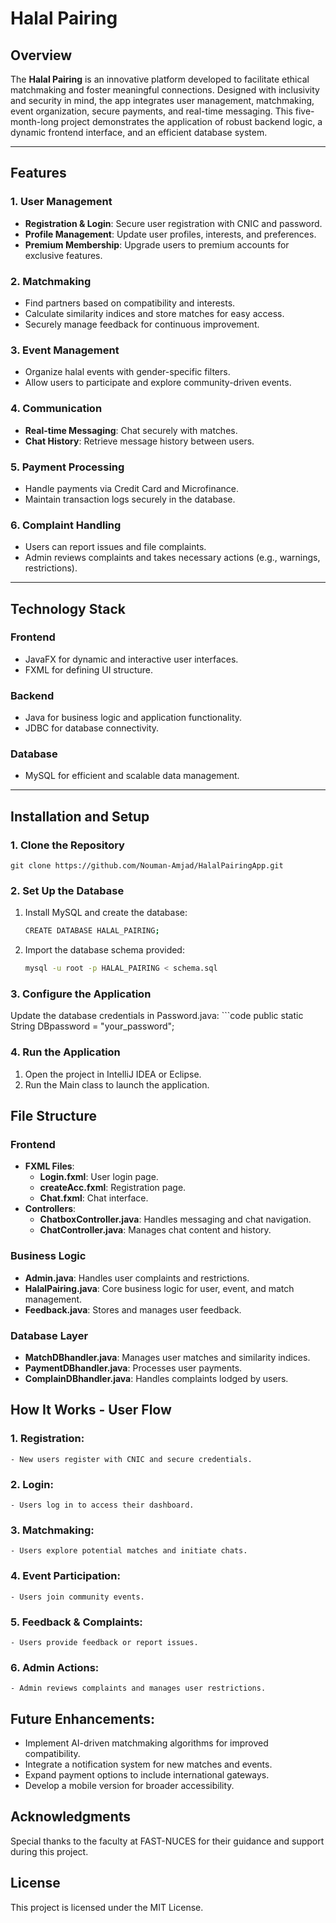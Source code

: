 # Halal Pairing

## Overview
The **Halal Pairing** is an innovative platform developed to facilitate ethical matchmaking and foster meaningful connections. Designed with inclusivity and security in mind, the app integrates user management, matchmaking, event organization, secure payments, and real-time messaging. This five-month-long project demonstrates the application of robust backend logic, a dynamic frontend interface, and an efficient database system.

---

## Features

### **1. User Management**
- **Registration & Login**: Secure user registration with CNIC and password.
- **Profile Management**: Update user profiles, interests, and preferences.
- **Premium Membership**: Upgrade users to premium accounts for exclusive features.

### **2. Matchmaking**
- Find partners based on compatibility and interests.
- Calculate similarity indices and store matches for easy access.
- Securely manage feedback for continuous improvement.

### **3. Event Management**
- Organize halal events with gender-specific filters.
- Allow users to participate and explore community-driven events.

### **4. Communication**
- **Real-time Messaging**: Chat securely with matches.
- **Chat History**: Retrieve message history between users.

### **5. Payment Processing**
- Handle payments via Credit Card and Microfinance.
- Maintain transaction logs securely in the database.

### **6. Complaint Handling**
- Users can report issues and file complaints.
- Admin reviews complaints and takes necessary actions (e.g., warnings, restrictions).

---

## Technology Stack

### **Frontend**
- JavaFX for dynamic and interactive user interfaces.
- FXML for defining UI structure.

### **Backend**
- Java for business logic and application functionality.
- JDBC for database connectivity.

### **Database**
- MySQL for efficient and scalable data management.

---

## Installation and Setup

### **1. Clone the Repository**
    git clone https://github.com/Nouman-Amjad/HalalPairingApp.git
### **2. Set Up the Database**
1. Install MySQL and create the database:
    ```bash
    CREATE DATABASE HALAL_PAIRING;
2. Import the database schema provided:
    ```bash
    mysql -u root -p HALAL_PAIRING < schema.sql
### **3. Configure the Application**
Update the database credentials in Password.java:
    ```code
    public static String DBpassword = "your_password";
### **4. Run the Application**
1. Open the project in IntelliJ IDEA or Eclipse.
2. Run the Main class to launch the application. 

## File Structure
### Frontend
- **FXML Files**: 
    - **Login.fxml**: User login page. 
    - **createAcc.fxml**: Registration page.
    - **Chat.fxml**: Chat interface.
- **Controllers**:
    - **ChatboxController.java**: Handles messaging and chat navigation.
    - **ChatController.java**: Manages chat content and history.
### Business Logic
- **Admin.java**: Handles user complaints and restrictions.
- **HalalPairing.java**: Core business logic for user, event, and match management.
- **Feedback.java**: Stores and manages user feedback.
### Database Layer
- **MatchDBhandler.java**: Manages user matches and similarity indices.
- **PaymentDBhandler.java**: Processes user payments.
- **ComplainDBhandler.java**: Handles complaints lodged by users.

## How It Works - User Flow
### 1. Registration:
    - New users register with CNIC and secure credentials.
### 2. Login:
    - Users log in to access their dashboard.
### 3. Matchmaking:
    - Users explore potential matches and initiate chats.
### 4. Event Participation:
    - Users join community events.
### 5. Feedback & Complaints:
    - Users provide feedback or report issues.
### 6. Admin Actions:
    - Admin reviews complaints and manages user restrictions.

## Future Enhancements:
- Implement AI-driven matchmaking algorithms for improved compatibility.
- Integrate a notification system for new matches and events.
- Expand payment options to include international gateways.
- Develop a mobile version for broader accessibility.

## Acknowledgments
Special thanks to the faculty at FAST-NUCES for their guidance and support during this project.

## License
This project is licensed under the MIT License.